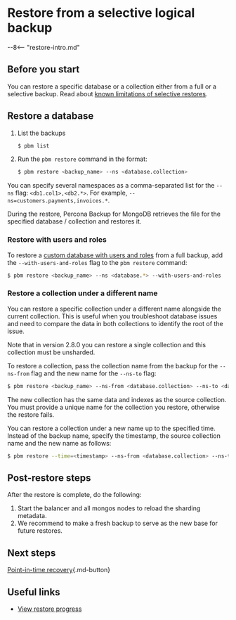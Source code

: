 # Restore from a selective logical backup

--8<-- "restore-intro.md"

## Before you start

You can restore a specific database or a collection either from a full or a selective backup. Read about [known limitations of selective restores](../features/known-limitations.md#selective-backups-and-restores).

## Restore a database

1. List the backups 

    ```{.bash data-prompt="$"}
    $ pbm list
    ```
2. Run the ``pbm restore`` command in the format:

    ```{.bash data-prompt="$"}
    $ pbm restore <backup_name> --ns <database.collection>
    ```
    
 You can specify several namespaces as a comma-separated list for the `--ns` flag: `<db1.col1>,<db2.*>`. For example, `--ns=customers.payments,invoices.*`.

During the restore, Percona Backup for MongoDB retrieves the file for the specified database / collection and restores it.

### Restore with users and roles

To restore a [custom database with users and roles](../features/selective-backup.md#restore-a-database-with-users-and-roles) from a full backup, add the `--with-users-and-roles` flag to the `pbm restore` command:

```{.bash data-prompt="$"}
$ pbm restore <backup_name> --ns <database.*> --with-users-and-roles
```

### Restore a collection under a different name

You can restore a specific collection under a different name alongside the current collection. This is useful when you troubleshoot database issues and need to compare the data in both collections to identify the root of the issue.

Note that in version 2.8.0 you can restore a single collection and this collection must be unsharded. 

To restore a collection, pass the collection name from the backup for the `--ns-from` flag and the new name for the `--ns-to` flag:

```{.bash data-prompt="$"}
$ pbm restore <backup_name> --ns-from <database.collection> --ns-to <database.collection_new>
```

The new collection has the same data and indexes as the source collection. You must provide a unique name for the collection you restore, otherwise the restore fails.

You can restore a collection under a new name up to the specified time. Instead of the backup name, specify the timestamp, the source collection name and the new name as follows:

```{.bash data-prompt="$"}
$ pbm restore --time=<timestamp> --ns-from <database.collection> --ns-to <database.collection_new>
```

## Post-restore steps

After the restore is complete, do the following:

1. Start the balancer and all mongos nodes to reload the sharding metadata.
2. We recommend to make a fresh backup to serve as the new base for future restores.

## Next steps

[Point-in-time recovery](../usage/pitr-selective.md){.md-button}

## Useful links 

* [View restore progress](../usage/restore-progress.md)




  



